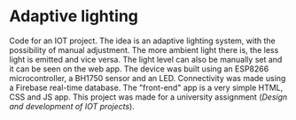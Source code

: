 # Adaptive lighting

Code for an IOT project. The idea is an adaptive lighting system, with the possibility of manual adjustment. The more ambient light there is, the less light is emitted and vice versa. The light level can also be manually set and it can be seen on the web app. The device was built using an ESP8266 microcontroller, a BH1750 sensor and an LED. Connectivity was made using a Firebase real-time database. The "front-end" app is a very simple HTML, CSS and JS app. This project was made for a university assignment (_Design and development of IOT projects_).
